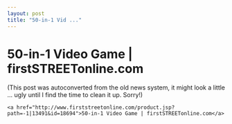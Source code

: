 ```yaml
---
layout: post
title: "50-in-1 Vid ..."
---
```

<h1>50-in-1 Video Game | firstSTREETonline.com</h1>
(This post was autoconverted from the old news system,
it might look a little ... ugly until I find the time
to clean it up.
Sorry!)

    <a href="http://www.firststreetonline.com/product.jsp?path=-1|13491&id=18694">50-in-1 Video Game | firstSTREETonline.com</a>
    

